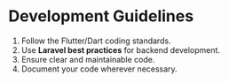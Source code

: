 # Development Guidelines
1. Follow the Flutter/Dart coding standards.
2. Use **Laravel best practices** for backend development.
3. Ensure clear and maintainable code.
4. Document your code wherever necessary.
